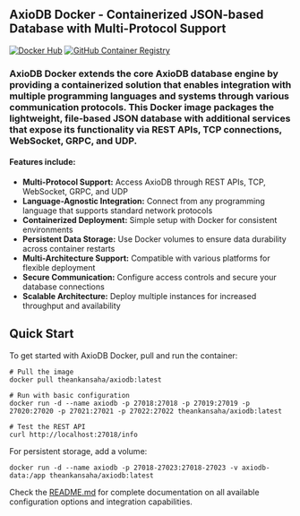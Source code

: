 ## AxioDB Docker - Containerized JSON-based Database with Multi-Protocol Support

[![Docker Hub](https://img.shields.io/docker/pulls/theankansaha/axiodb.svg)](https://hub.docker.com/r/theankansaha/axiodb)
[![GitHub Container Registry](https://img.shields.io/badge/GHCR-available-green)](https://github.com/AnkanSaha/axiodb-docker/pkgs/container/axiodb)

### AxioDB Docker extends the core AxioDB database engine by providing a containerized solution that enables integration with multiple programming languages and systems through various communication protocols. This Docker image packages the lightweight, file-based JSON database with additional services that expose its functionality via REST APIs, TCP connections, WebSocket, GRPC, and UDP.

#### Features include:

- **Multi-Protocol Support:** Access AxioDB through REST APIs, TCP, WebSocket, GRPC, and UDP
- **Language-Agnostic Integration:** Connect from any programming language that supports standard network protocols
- **Containerized Deployment:** Simple setup with Docker for consistent environments
- **Persistent Data Storage:** Use Docker volumes to ensure data durability across container restarts
- **Multi-Architecture Support:** Compatible with various platforms for flexible deployment
- **Secure Communication:** Configure access controls and secure your database connections
- **Scalable Architecture:** Deploy multiple instances for increased throughput and availability

## Quick Start

To get started with AxioDB Docker, pull and run the container:

```shell
# Pull the image
docker pull theankansaha/axiodb:latest

# Run with basic configuration
docker run -d --name axiodb -p 27018:27018 -p 27019:27019 -p 27020:27020 -p 27021:27021 -p 27022:27022 theankansaha/axiodb:latest

# Test the REST API
curl http://localhost:27018/info
```

For persistent storage, add a volume:

```shell
docker run -d --name axiodb -p 27018-27023:27018-27023 -v axiodb-data:/app theankansaha/axiodb:latest
```

Check the [README.md](README.md) for complete documentation on all available configuration options and integration capabilities.
